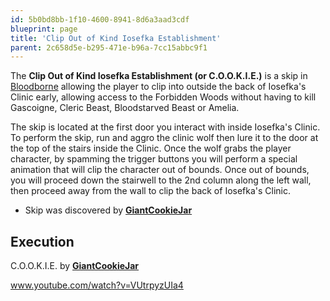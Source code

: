 ```yaml
---
id: 5b0bd8bb-1f10-4600-8941-8d6a3aad3cdf
blueprint: page
title: 'Clip Out of Kind Iosefka Establishment'
parent: 2c658d5e-b295-471e-b96a-7cc15abbc9f1
---
```

The **Clip Out of Kind Iosefka Establishment (or C.O.O.K.I.E.)** is a skip in [Bloodborne](/bloodborne) allowing the player to clip into outside the back of Iosefka's Clinic early, allowing access to the Forbidden Woods without having to kill Gascoigne, Cleric Beast, Bloodstarved Beast or Amelia.

The skip is located at the first door you interact with inside Iosefka's Clinic. To perform the skip, run and aggro the clinic wolf then lure it to the door at the top of the stairs inside the Clinic. Once the wolf grabs the player character, by spamming the trigger buttons you will perform a special animation that will clip the character out of bounds. Once out of bounds, you will proceed down the stairwell to the 2nd column along the left wall, then proceed away from the wall to clip the back of Iosefka's Clinic.

- Skip was discovered by [**GiantCookieJar**](https://www.twitch.tv/giantcookiejar)

## Execution

C.O.O.K.I.E. by [**GiantCookieJar**](https://www.youtube.com/channel/UCJ3sL2bDfLh8rt-BNIgvdrA)

www.youtube.com/watch?v=VUtrpyzUIa4
